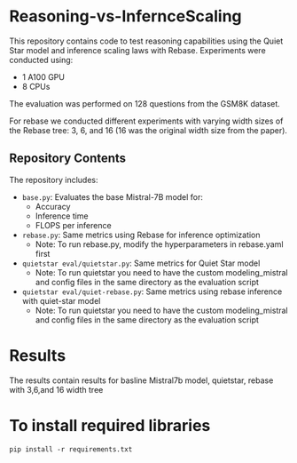 # Reasoning-vs-InfernceScaling
This repository contains code to test reasoning capabilities using the Quiet Star model and inference scaling laws with Rebase. Experiments were conducted using:
- 1 A100 GPU
- 8 CPUs

The evaluation was performed on 128 questions from the GSM8K dataset. 

For rebase we conducted different experiments with varying width sizes of the Rebase tree: 3, 6, and 16 (16 was the original width size from the paper).

## Repository Contents
The repository includes:

- `base.py`: Evaluates the base Mistral-7B model for:
    - Accuracy
    - Inference time
    - FLOPS per inference
- `rebase.py`: Same metrics using Rebase for inference optimization
    - Note: To run rebase.py, modify the hyperparameters in rebase.yaml first
- `quietstar eval/quietstar.py`: Same metrics for Quiet Star model
    - Note: To run quietstar you need to have the custom modeling_mistral and config files in the same directory as the evaluation script
- `quietstar eval/quiet-rebase.py`: Same metrics using rebase inference with quiet-star model
    - Note: To run quietstar you need to have the custom modeling_mistral and config files in the same directory as the evaluation script

# Results
The results contain results for basline Mistral7b model, quietstar, rebase with 3,6,and 16 width tree

# To install required libraries
```
pip install -r requirements.txt
```


